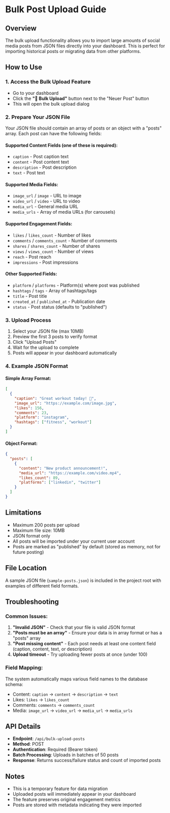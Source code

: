 # Bulk Post Upload Guide

## Overview
The bulk upload functionality allows you to import large amounts of social media posts from JSON files directly into your dashboard. This is perfect for importing historical posts or migrating data from other platforms.

## How to Use

### 1. Access the Bulk Upload Feature
- Go to your dashboard
- Click the **"📁 Bulk Upload"** button next to the "Neuer Post" button
- This will open the bulk upload dialog

### 2. Prepare Your JSON File
Your JSON file should contain an array of posts or an object with a "posts" array. Each post can have the following fields:

#### Supported Content Fields (one of these is required):
- `caption` - Post caption text
- `content` - Post content text  
- `description` - Post description
- `text` - Post text

#### Supported Media Fields:
- `image_url` / `image` - URL to image
- `video_url` / `video` - URL to video
- `media_url` - General media URL
- `media_urls` - Array of media URLs (for carousels)

#### Supported Engagement Fields:
- `likes` / `likes_count` - Number of likes
- `comments` / `comments_count` - Number of comments  
- `shares` / `shares_count` - Number of shares
- `views` / `views_count` - Number of views
- `reach` - Post reach
- `impressions` - Post impressions

#### Other Supported Fields:
- `platform` / `platforms` - Platform(s) where post was published
- `hashtags` / `tags` - Array of hashtags/tags
- `title` - Post title
- `created_at` / `published_at` - Publication date
- `status` - Post status (defaults to "published")

### 3. Upload Process
1. Select your JSON file (max 10MB)
2. Preview the first 3 posts to verify format
3. Click "Upload Posts" 
4. Wait for the upload to complete
5. Posts will appear in your dashboard automatically

### 4. Example JSON Format

#### Simple Array Format:
```json
[
  {
    "caption": "Great workout today! 💪",
    "image_url": "https://example.com/image.jpg",
    "likes": 156,
    "comments": 23,
    "platform": "instagram",
    "hashtags": ["fitness", "workout"]
  }
]
```

#### Object Format:
```json
{
  "posts": [
    {
      "content": "New product announcement!",
      "media_url": "https://example.com/video.mp4", 
      "likes_count": 89,
      "platforms": ["linkedin", "twitter"]
    }
  ]
}
```

## Limitations
- Maximum 200 posts per upload
- Maximum file size: 10MB
- JSON format only
- All posts will be imported under your current user account
- Posts are marked as "published" by default (stored as memory, not for future posting)

## File Location
A sample JSON file (`sample-posts.json`) is included in the project root with examples of different field formats.

## Troubleshooting

### Common Issues:
1. **"Invalid JSON"** - Check that your file is valid JSON format
2. **"Posts must be an array"** - Ensure your data is in array format or has a "posts" array
3. **"Post missing content"** - Each post needs at least one content field (caption, content, text, or description)
4. **Upload timeout** - Try uploading fewer posts at once (under 100)

### Field Mapping:
The system automatically maps various field names to the database schema:
- Content: `caption` → `content` → `description` → `text`
- Likes: `likes` → `likes_count`
- Comments: `comments` → `comments_count`
- Media: `image_url` → `video_url` → `media_url` → `media_urls`

## API Details
- **Endpoint**: `/api/bulk-upload-posts`
- **Method**: POST
- **Authentication**: Required (Bearer token)
- **Batch Processing**: Uploads in batches of 50 posts
- **Response**: Returns success/failure status and count of imported posts

## Notes
- This is a temporary feature for data migration
- Uploaded posts will immediately appear in your dashboard
- The feature preserves original engagement metrics
- Posts are stored with metadata indicating they were imported 